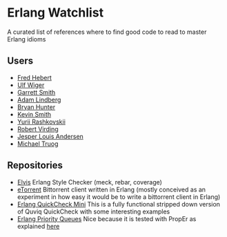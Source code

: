 # Erlang Watchlist
A curated list of references where to find good code to read to master Erlang idioms

## Users
* [Fred Hebert](https://github.com/ferd)
* [Ulf Wiger](https://github.com/uwiger)
* [Garrett Smith](https://github.com/gar1t)
* [Adam Lindberg](https://github.com/eproxus)
* [Bryan Hunter](https://github.com/bryanhunter)
* [Kevin Smith](https://github.com/kevsmith)
* [Yurii Rashkovskii](https://github.com/yrashk)
* [Robert Virding](https://github.com/rvirding)
* [Jesper Louis Andersen](https://github.com/jlouis)
* [Michael Truog](https://github.com/okeuday)

## Repositories
* [Elvis](https://github.com/inaka/elvis) Erlang Style Checker (meck, rebar, coverage)
* [eTorrent](https://github.com/jlouis/etorrent) Bittorrent client written in Erlang (mostly conceived as an experiment in how easy it would be to write a bittorrent client in Erlang)
* [Erlang QuickCheck Mini](https://github.com/rpt/eqcmini) This is a fully functional stripped down version of Quviq QuickCheck with some interesting examples
* [Erlang Priority Queues](https://github.com/okeuday/pqueue) Nice because it is tested with PropEr as explained [here](http://jlouisramblings.blogspot.it/2011/12/example-of-property-based-testing-in.html)
